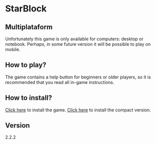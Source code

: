 # StarBlock

## Multiplataform

Unfortunately this game is only available for computers: desktop or notebook. Perhaps, in some future version it will be possible to play on mobile.

## How to play?

The game contains a help button for beginners or older players, so it is recommended that you read all in-game instructions.

## How to install?

<a href="./StarBlock.zip">Click here</a> to install the game.
<a href="./StarBlock-min.zip">Click here</a> to install the compact version.

## Version

2.2.2